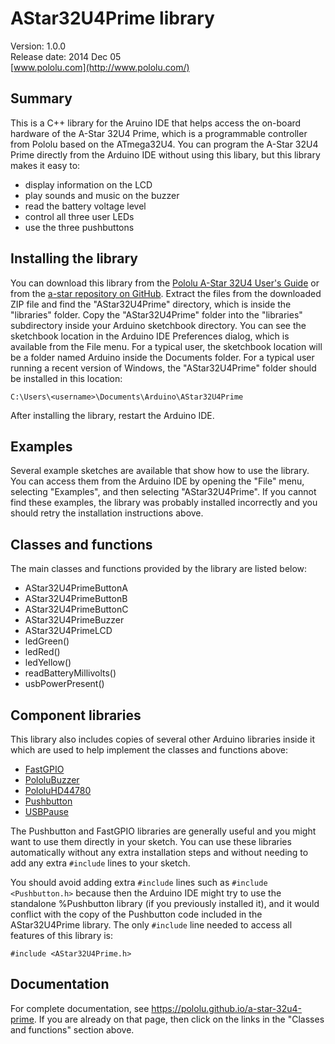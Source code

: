 # AStar32U4Prime library

Version: 1.0.0<br/>
Release date: 2014 Dec 05<br/>
[www.pololu.com](http://www.pololu.com/)

## Summary

This is a C++ library for the Aruino IDE that helps access the on-board hardware of the A-Star 32U4 Prime, which is a programmable controller from Pololu based on the ATmega32U4.  You can program the A-Star 32U4 Prime directly from the Arduino IDE without using this libary, but this library makes it easy to:

* display information on the LCD
* play sounds and music on the buzzer
* read the battery voltage level
* control all three user LEDs
* use the three pushbuttons

## Installing the library

You can download this library from the [Pololu A-Star 32U4 User's Guide](http://www.pololu.com/docs/0J61) or from the [a-star repository on GitHub](https://github.com/pololu/a-star).  Extract the files from the downloaded ZIP file and find the "AStar32U4Prime" directory, which is inside the "libraries" folder.  Copy the "AStar32U4Prime" folder into the "libraries" subdirectory inside your Arduino sketchbook directory.  You can see the sketchbook location in the Arduino IDE Preferences dialog, which is available from the File menu.  For a typical user, the sketchbook location will be a folder named Arduino inside the Documents folder.  For a typical user running a recent version of Windows, the "AStar32U4Prime" folder should be installed in this location:

`C:\Users\<username>\Documents\Arduino\AStar32U4Prime`

After installing the library, restart the Arduino IDE.

## Examples

Several example sketches are available that show how to use the library.  You can access them from the Arduino IDE by opening the "File" menu, selecting "Examples", and then selecting "AStar32U4Prime".  If you cannot find these examples, the library was probably installed incorrectly and you should retry the installation instructions above.

## Classes and functions

The main classes and functions provided by the library are listed below:

* AStar32U4PrimeButtonA
* AStar32U4PrimeButtonB
* AStar32U4PrimeButtonC
* AStar32U4PrimeBuzzer
* AStar32U4PrimeLCD
* ledGreen()
* ledRed()
* ledYellow()
* readBatteryMillivolts()
* usbPowerPresent()

## Component libraries

This library also includes copies of several other Arduino libraries inside it which are used to help implement the classes and functions above:

* [FastGPIO](https://github.com/pololu/fastgpio-arduino)
* [PololuBuzzer](https://github.com/pololu/pololu-buzzer-arduino)
* [PololuHD44780](https://github.com/pololu/pololu-hd44780-arduino)
* [Pushbutton](https://github.com/pololu/pushbutton-arduino)
* [USBPause](https://github.com/pololu/usb-pause-arduino)

The Pushbutton and FastGPIO libraries are generally useful and you might want to use them directly in your sketch.  You can use these libraries automatically without any extra installation steps and without needing to add any extra `#include` lines to your sketch.

You should avoid adding extra `#include` lines such as `#include <Pushbutton.h>` because then the Arduino IDE might try to use the standalone %Pushbutton library (if you previously installed it), and it would conflict with the copy of the Pushbutton code included in the AStar32U4Prime library.  The only `#include` line needed to access all features of this library is:

~~~{.cpp}
#include <AStar32U4Prime.h>
~~~

## Documentation

For complete documentation, see https://pololu.github.io/a-star-32u4-prime.  If you are already on that page, then click on the links in the "Classes and functions" section above.